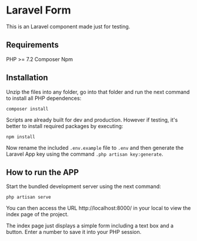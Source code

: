 # Laravel Form

This is an Laravel component made just for testing.

## Requirements

PHP >= 7.2
Composer
Npm

## Installation

Unzip the files into any folder, go into that folder and run the next command to install all PHP dependences:

```composer install```

Scripts are already built for dev and production. However if testing, it's better to install required packages by executing:

```npm install```

Now rename the included ```.env.example``` file to ```.env``` and then generate the Laravel App key using the command ```.php artisan key:generate```.

## How to run the APP

Start the bundled development server using the next command:

```php artisan serve``` 

You can then access the URL http://localhost:8000/ in your local to view the index page of the project.

The index page just displays a simple form including a text box and a button. Enter a number to save it into your PHP session.